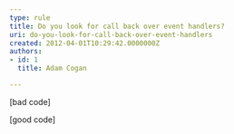 ```yaml
---
type: rule
title: Do you look for call back over event handlers?
uri: do-you-look-for-call-back-over-event-handlers
created: 2012-04-01T10:29:42.0000000Z
authors:
- id: 1
  title: Adam Cogan

---
```




<span class='intro'> <p class="MsoListParagraph"><span lang="EN-AU">[bad
code]</span></p>

<p class="MsoListParagraph"><span lang="EN-AU">[good
code]</span></p> </span>




